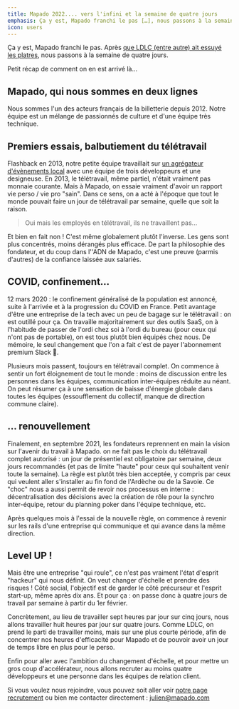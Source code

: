 ```yaml
---
title: Mapado 2022.... vers l'infini et la semaine de quatre jours
emphasis: Ça y est, Mapado franchi le pas […], nous passons à la semaine de quatre jours.
icon: users
---
```


Ça y est, Mapado franchi le pas. Après [que LDLC (entre autre) ait essuyé les platres](https://www.linkedin.com/pulse/de-lautre-cot%25C3%25A9-du-miroir-laurent-de-la-clergerie/), nous passons à la semaine de quatre jours.

Petit récap de comment on en est arrivé là…

## Mapado, qui nous sommes en deux lignes

Nous sommes l'un des acteurs français de la billetterie depuis 2012. Notre équipe est un mélange de passionnés de culture et d'une équipe très technique.

## Premiers essais, balbutiement du télétravail

Flashback en 2013, notre petite équipe travaillait sur [un agrégateur d'évènements local](https://lentreprise.lexpress.fr/diaporama/diapo-photo/creation-entreprise/start-in-lyon-14-start-up-qui-ont-de-l-avenir_1531785.html) avec une équipe de trois développeurs et une designeuse.
En 2013, le télétravail, même partiel, n'était vraiment pas monnaie courante. Mais à Mapado, on essaie vraiment d'avoir un rapport vie perso / vie pro "sain". Dans ce sens, on a acté à l'époque que tout le monde pouvait faire un jour de télétravail par semaine, quelle que soit la raison.

> Oui mais les employés en télétravail, ils ne travaillent pas...

Et bien en fait non ! C'est même globalement plutôt l'inverse. Les gens sont plus concentrés, moins dérangés plus efficace. De part la philosophie des fondateur, et du coup dans l''ADN de Mapado, c'est une preuve (parmis d'autres) de la confiance laissée aux salariés.

## COVID, confinement...

12 mars 2020 : le confinement généralisé de la population est annoncé, suite à l'arrivée et à la progression du COVID en France. Petit avantage d'être une entreprise de la tech avec un peu de bagage sur le télétravail : on est outillé pour ça. On travaille majoritairement sur des outils SaaS, on à l'habitude de passer de l'ordi chez soi à l'ordi du bureau (pour ceux qui n'ont pas de portable), on est tous plutôt bien équipés chez nous. De mémoire, le seul changement que l'on a fait c'est de payer l'abonnement premium Slack 🙂.

Plusieurs mois passent, toujours en télétravail complet. On commence à sentir un fort éloignement de tout le monde : moins de discussion entre les personnes dans les équipes, communication inter-équipes réduite au néant.
On peut résumer ça à une sensation de baisse d'énergie globale dans toutes les équipes (essoufflement du collectif, manque de direction commune claire).

## ... renouvellement

Finalement, en septembre 2021, les fondateurs reprennent en main la vision sur l'avenir du travail à Mapado. on ne fait pas le choix du télétravail complet autorisé : un jour de présentiel est obligatoire par semaine, deux jours recommandés (et pas de limite "haute" pour ceux qui souhaitent venir toute la semaine). La règle est plutôt très bien acceptée, y compris par ceux qui veulent aller s'installer au fin fond de l'Ardèche ou de la Savoie.
Ce "choc" nous a aussi permit de revoir nos processus en interne : décentralisation des décisions avec la création de rôle pour la synchro inter-équipe, retour du planning poker dans l'équipe technique, etc.

Après quelques mois à l'essai de la nouvelle règle, on commence à revenir sur les rails d'une entreprise qui communique et qui avance dans la même direction.

## Level UP !

Mais être une entreprise "qui roule", ce n'est pas vraiment l'état d'esprit "hackeur" qui nous définit. On veut changer d'échelle et prendre des risques !
Côté social, l'objectif est de garder le côté précurseur et l'esprit start-up, même après dix ans. Et pour ça : on passe donc à quatre jours de travail par semaine à partir du 1er février.

Concrètement, au lieu de travailler sept heures par jour sur cinq jours, nous allons travailler huit heures par jour sur quatre jours. Comme LDLC, on prend le parti de travailler moins, mais sur une plus courte période, afin de concentrer nos heures d'efficacité pour Mapado et de pouvoir avoir un jour de temps libre en plus pour le perso.

Enfin pour aller avec l'ambition du changement d'échelle, et pour mettre un gros coup d'accélérateur, nous allons recruter au moins quatre développeurs et une personne dans les équipes de relation client.

Si vous voulez nous rejoindre, vous pouvez soit aller voir [notre page recrutement](https://pro.mapado.com/join-the-team/) ou bien me contacter directement : julien@mapado.com
